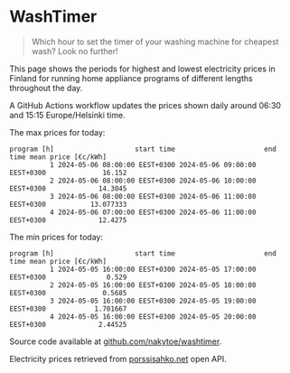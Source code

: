 
# WashTimer

> Which hour to set the timer of your washing machine for cheapest wash? Look no further!

This page shows the periods for highest and lowest electricity prices in Finland 
for running home appliance programs of different lengths throughout the day. 

A GitHub Actions workflow updates the prices shown daily around 06:30 and 15:15 Europe/Helsinki time.

The max prices for today:

	program [h]                    start time                      end time mean price [€c/kWh]
	          1 2024-05-06 08:00:00 EEST+0300 2024-05-06 09:00:00 EEST+0300              16.152
	          2 2024-05-06 08:00:00 EEST+0300 2024-05-06 10:00:00 EEST+0300             14.3045
	          3 2024-05-06 08:00:00 EEST+0300 2024-05-06 11:00:00 EEST+0300           13.077333
	          4 2024-05-06 07:00:00 EEST+0300 2024-05-06 11:00:00 EEST+0300             12.4275

The min prices for today:

	program [h]                    start time                      end time mean price [€c/kWh]
	          1 2024-05-05 16:00:00 EEST+0300 2024-05-05 17:00:00 EEST+0300               0.529
	          2 2024-05-05 16:00:00 EEST+0300 2024-05-05 18:00:00 EEST+0300              0.5685
	          3 2024-05-05 16:00:00 EEST+0300 2024-05-05 19:00:00 EEST+0300            1.701667
	          4 2024-05-05 16:00:00 EEST+0300 2024-05-05 20:00:00 EEST+0300             2.44525


Source code available at [github.com/nakytoe/washtimer](https://github.com/nakytoe/washtimer).

Electricity prices retrieved from [porssisahko.net](https://porssisahko.net/api) open API.
